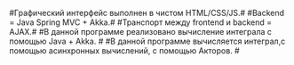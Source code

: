#Графический интерфейс выполнен в чистом HTML/CSS/JS.#
#Backend = Java Spring MVC + Akka.#
#Транспорт между frontend и backend = AJAX.# 
#В данной программе реализовано вычисление интеграла с помощью Java + Akka. #
#В данной программе вычисляется интеграл,с помощью асинхронных вычислений, с помощью Акторов. #
